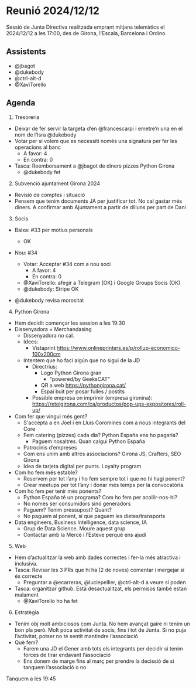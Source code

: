 # Reunió 2024/12/12

Sessió de Junta Directiva realitzada emprant mitjans telemàtics el 2024/12/12 a les 17:00, des de Girona, l'Escala, Barcelona i Ordino.

## Assistents

- @jbagot
- @dukebody
- @ctrl-alt-d
- @XaviTorello

## Agenda

1. Tresoreria
- Deixar de fer servir la targeta d’en @francescarpi i emetre’n una en el nom de l’Isra @dukebody
- Votar per si volem que es necessiti només una signatura per fer les operacions al banc
  - A favor: 4
  - En contra: 0
- Tasca: Reemborsament a @jbagot de diners pizzes Python Girona
   - @dukebody fet

2. Subvenció ajuntament Girona 2024
- Revisió de comptes i situació 
- Pensem que tenim documents JA per justificar tot. No cal gastar més diners. A confirmar amb Ajuntament a partir de dilluns per part de Dani

3. Socis 
- Baixa: #33 per motius personals
   - OK
- Nou: #34
   - Votar: Acceptar #34 com a nou soci
      - A favor: 4
      - En contra: 0
   - @XaviTorello: afegir a Telegram (OK) i Google Groups Socis (OK)
   - @dukebody: Stripe OK

- @dukebody revisa morositat

4. Python Girona
- Hem decidit començar les session a les 19:30
- Dissenyadora + Merchandasing
   - Dissenyadora no cal.
   - Idees:
      - Vistaprint https://www.onlineprinters.es/p/rollup-economico-100x200cm
   - Intentem que ho faci algún que no sigui de la JD
      - Directrius:
         - Logo Python Girona gran
            - “powered/by GeeksCAT”
         - QR a web https://pythongirona.cat/
         - Espai buit per posar fulles / postits
      - Possible empresa on imprimir (empresa gironina): https://retolgirona.com/ca/productos/pop-ups-expositores/roll-up/
- Com fer que vingui més gent?
   - S'accepta a en Joel i en Lluís Coromines com a nous integrants del Core
   - Fem catering (pizzes) cada dia? Python España ens ho pagaria?
      - Paguem nosaltres. Quan calgui Python España
   - Patrocinis d’empreses
   - Com ens unim amb altres associacions? Girona JS, Crafters, SEO Girona
   - Idea de tarjeta digital per punts. Loyalty program 
- Com ho fem més estable?
   - Reservem per tot l’any i ho fem sempre tot i que no hi hagi ponent?
   - Crear meetups per tot l’any i donar més temps per la convocatòria.
- Com ho fem per tenir més ponents?
   - Python España té un programa? Com ho fem per acollir-nos-hi?
   - No només ser consumidors sinó generadors
   - Paguem? Tenim pressupost? Quant?
   - No paguem al ponent, sí que paguem les dietes/transports
- Data engineers, Business Intelligence, data science, IA
   - Grup de Data Science. Moure aquest grup
   - Contactar amb la Mercè i l’Esteve perquè ens ajudi

5. Web
- Hem d’actualitzar la web amb dades correctes i fer-la més atractiva i inclusiva.
- Tasca: Revisar les 3 PRs que hi ha (2 de noves) comentar i mergejar si és correcte
   - Preguntar a @ecarreras, @luciepellier, @ctrl-alt-d a veure si poden
- Tasca: organitzar github. Està desactualitzat, els permisos també estan malament
   - @XaviTorello ho ha fet

6. Estratègia 
- Tenim obj molt ambiciosos com Junta. No hem avançat gaire ni tenim un bon pla però. Molt poca activitat de socis, fins i tot de Junta. Si no puja l’activitat, potser no té sentit mantindre l’associació
- Què fem?
   - Farem una JD el Gener amb tots els integrants per decidir si tenim forces de tirar endavant l’associació
   - Ens donem de marge fins al març per prendre la decissió de si tanquem l’associació o no


Tanquem a les 19:45
